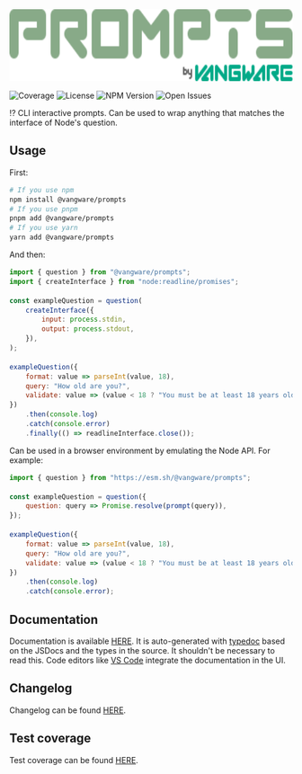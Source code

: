 <img alt="Vangware's Prompts logo" src="./logo.svg" height="128" />

![Coverage][coverage-badge] ![License][license-badge]
![NPM Version][npm-version-badge] ![Open Issues][open-issues-badge]

⁉️ CLI interactive prompts. Can be used to wrap anything that matches the
interface of Node's question.

## Usage

First:

```bash
# If you use npm
npm install @vangware/prompts
# If you use pnpm
pnpm add @vangware/prompts
# If you use yarn
yarn add @vangware/prompts
```

And then:

```js
import { question } from "@vangware/prompts";
import { createInterface } from "node:readline/promises";

const exampleQuestion = question(
	createInterface({
		input: process.stdin,
		output: process.stdout,
	}),
);

exampleQuestion({
	format: value => parseInt(value, 18),
	query: "How old are you?",
	validate: value => (value < 18 ? "You must be at least 18 years old." : ""),
})
	.then(console.log)
	.catch(console.error)
	.finally(() => readlineInterface.close());
```

Can be used in a browser environment by emulating the Node API. For example:

```js
import { question } from "https://esm.sh/@vangware/prompts";

const exampleQuestion = question({
	question: query => Promise.resolve(prompt(query)),
});

exampleQuestion({
	format: value => parseInt(value, 18),
	query: "How old are you?",
	validate: value => (value < 18 ? "You must be at least 18 years old." : ""),
})
	.then(console.log)
	.catch(console.error);
```

## Documentation

Documentation is available [HERE][documentation]. It is auto-generated with
[typedoc][typedoc] based on the JSDocs and the types in the source. It shouldn't
be necessary to read this. Code editors like [VS Code][vscode] integrate the
documentation in the UI.

## Changelog

Changelog can be found [HERE][changelog].

## Test coverage

Test coverage can be found [HERE][coverage].

<!-- Reference -->

[changelog]: https://github.com/vangware/prompts/blob/main/CHANGELOG.md
[coverage-badge]:
	https://img.shields.io/coveralls/github/vangware/prompts.svg?style=for-the-badge&labelColor=666&color=0a8&link=https://coveralls.io/github/vangware/prompts
[coverage]: https://coveralls.io/github/vangware/prompts
[deno]: https://deno.land/
[documentation]: https://prompts.vangware.com
[license-badge]:
	https://img.shields.io/npm/l/@vangware/prompts.svg?style=for-the-badge&labelColor=666&color=0a8&link=https://github.com/vangware/prompts/blob/main/LICENSE
[npm-version-badge]:
	https://img.shields.io/npm/v/@vangware/prompts.svg?style=for-the-badge&labelColor=666&color=0a8&link=https://npm.im/@vangware/prompts
[open-issues-badge]:
	https://img.shields.io/github/issues/vangware/prompts.svg?style=for-the-badge&labelColor=666&color=0a8&link=https://github.com/vangware/prompts/issues
[typedoc]: https://typedoc.org/
[vscode]: https://code.visualstudio.com/
